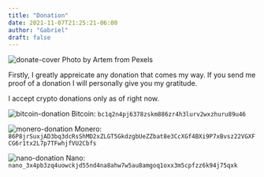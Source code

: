 ```yaml
---
title: "Donation"
date: 2021-11-07T21:25:21-06:00
author: "Gabriel"
draft: false
---
```

![donate-cover](../images/donate-cover.jpg)
Photo by Artem from Pexels

Firstly, I greatly appreicate any donation that comes my way. If you send me proof of a donation I will personally give you my gratitude.

I accept crypto donations only as of right now.

![bitcoin-donation](../images/Crypto-Donation/bitcoin.png)
Bitcoin: `bc1q2n4pj6378zskm886zr4h3lurv2wxzhuru89u46`

![monero-donation](../images/Crypto-Donation/monero.png)
Monero: `86P8jrSuxjAD3bq3dcRsShMD2xZLGT5GkdzgbUeZZbat8e3CcXGf4BXi9P7xBvsz22VGXFCG6r1tx2L7p7TFwhjfVU2Cbfs`

![nano-donation](../images/Crypto-Donation/nano.png)
Nano: `nano_3x4pb3zq4uowckjd55nd4na8ahw7w5au8amgoq1oxx3m5cpfzz6k94j75qxk`